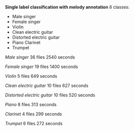 **Single label classification with melody annotation**
8 classes:
* Male singer
* Female singer
* Violin
* Clean electric guitar
* Distorted electric guitar
* Piano Clarinet
* Trumpet


*Male singer*
36 files
2540 seconds

*Female singer*
19 files
1400 seconds

*Violin*
5 files
649 seconds

*Clean electric guitar*
10 files
627 seconds

*Distorted electric guitar*
10 files
520 seconds

*Piano*
8 files
313 seconds

*Clarinet*
4 files
299 seconds

*Trumpet*
6 files
272 seconds